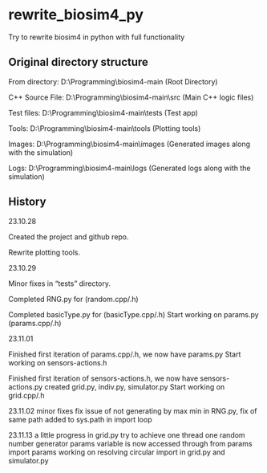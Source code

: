 # rewrite_biosim4_py
Try to rewrite biosim4 in python with full functionality

## Original directory structure

From directory: D:\Programming\biosim4-main (Root Directory)

C++ Source File: D:\Programming\biosim4-main\src (Main C++ logic files)

Test files: D:\Programming\biosim4-main\tests (Test app)

Tools: D:\Programming\biosim4-main\tools (Plotting tools)

Images: D:\Programming\biosim4-main\images (Generated images along with the simulation)

Logs: D:\Programming\biosim4-main\logs (Generated logs along with the simulation)

## History

23.10.28

Created the project and github repo.

Rewrite plotting tools.

23.10.29

Minor fixes in “tests” directory.

Completed RNG.py for (random.cpp/.h)

Completed basicType.py for (basicType.cpp/.h)
Start working on params.py (params.cpp/.h)

23.11.01

Finished first iteration of params.cpp/.h, we now have params.py
Start working on sensors-actions.h

Finished first iteration of sensors-actions.h, we now have sensors-actions.py
created grid.py, indiv.py, simulator.py
Start working on grid.cpp/.h

23.11.02
minor fixes
fix issue of not generating by max min in RNG.py, fix of same path added to sys.path in import loop 

23.11.13
a little progress in grid.py
try to achieve one thread one random number generator
params variable is now accessed through from params import params
working on resolving circular import in grid.py and simulator.py